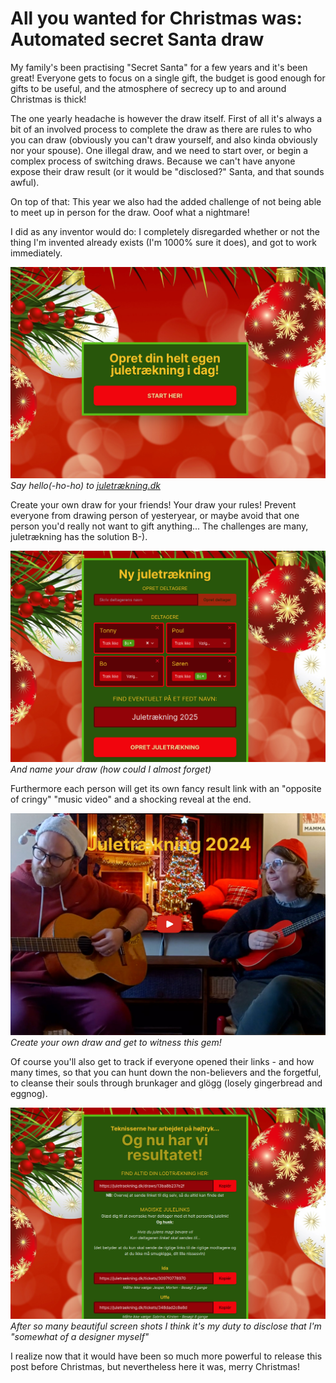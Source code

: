 # All you wanted for Christmas was: Automated secret Santa draw

My family's been practising "Secret Santa" for a few years and it's been great! Everyone gets to focus on a single gift, the budget is good enough for gifts to be useful, and the atmosphere of secrecy up to and around Christmas is thick!

The one yearly headache is however the draw itself. First of all it's always a bit of an involved process to complete the draw as there are rules to who you can draw (obviously you can't draw yourself, and also kinda obviously nor your spouse). One illegal draw, and we need to start over, or begin a complex process of switching draws. Because we can't have anyone expose their draw result (or it would be "disclosed?" Santa, and that sounds awful).

On top of that: This year we also had the added challenge of not being able to meet up in person for the draw. Ooof what a nightmare!

I did as any inventor would do: I completely disregarded whether or not the thing I'm invented already exists (I'm 1000% sure it does), and got to work immediately.

![Juletrækning.dk](root.png)
_Say hello(-ho-ho) to [juletrækning.dk](https://juletrækning.dk)_

Create your own draw for your friends! Your draw your rules! Prevent everyone from drawing person of yesteryear, or maybe avoid that one person you'd really not want to gift anything... The challenges are many, juletrækning has the solution B-).

![Draw settings](draw-settings.png)
_And name your draw (how could I almost forget)_

Furthermore each person will get its own fancy result link with an "opposite of cringy" "music video" and a shocking reveal at the end.

![Music video](video.jpg)
_Create your own draw and get to witness this gem!_

Of course you'll also get to track if everyone opened their links - and how many times, so that you can hunt down the non-believers and the forgetful, to cleanse their souls through brunkager and glögg (losely gingerbread and eggnog).

![Draw result page](result.png)
_After so many beautiful screen shots I think it's my duty to disclose that I'm "somewhat of a designer myself"_

I realize now that it would have been so much more powerful to release this post before Christmas, but nevertheless here it was, merry Christmas!
